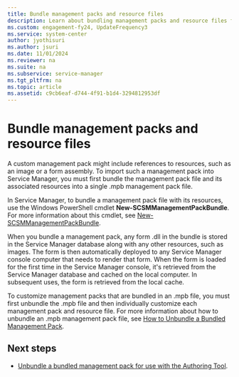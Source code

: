 ```yaml
---
title: Bundle management packs and resource files
description: Learn about bundling management packs and resource files for Service Manager authoring.
ms.custom: engagement-fy24, UpdateFrequency3
ms.service: system-center
author: jyothisuri
ms.author: jsuri
ms.date: 11/01/2024
ms.reviewer: na
ms.suite: na
ms.subservice: service-manager
ms.tgt_pltfrm: na
ms.topic: article
ms.assetid: c9cb6eaf-d744-4f91-b1d4-3294812953df
---
```


# Bundle management packs and resource files



A custom management pack might include references to resources, such as an image or a form assembly. To import such a management pack into Service Manager, you must first bundle the management pack file and its associated resources into a single .mpb management pack file.  

In Service Manager, to bundle a management pack file with its resources, use the Windows&nbsp;PowerShell cmdlet **New\-SCSMManagementPackBundle**. For more information about this cmdlet, see [New\-SCSMManagementPackBundle](/previous-versions/system-center/powershell/system-center-2012-r2/hh316263(v=sc.20)).  

When you bundle a management pack, any form .dll in the bundle is stored in the Service Manager database along with any other resources, such as images. The form is then automatically deployed to any Service Manager console computer that needs to render that form. When the form is loaded for the first time in the Service Manager console, it's retrieved from the Service Manager database and cached on the local computer. In subsequent uses, the form is retrieved from the local cache.  

To customize management packs that are bundled in an .mpb file, you must first unbundle the .mpb file and then individually customize each management pack and resource file. For more information about how to unbundle an .mpb management pack file, see [How to Unbundle a Bundled Management Pack](unbundle-mps.md).  

## Next steps

- [Unbundle a bundled management pack for use with the Authoring Tool](unbundle-mps.md).
